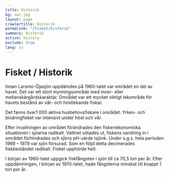 ```yaml
---
title: Historik
bg: owl.jpg
layout: page
crawlertitle: Historik
permalink: "/fisket/historik"
summary: Historik
active: history
exclude: true
lang: sv
---
```


# Fisket / Historik
Innan Larsmo-Öjasjön uppdämdes på 1960-talet var området en del av havet. Det var ett stort mynningsområde med inner- eller mellanskärgårdskaraktär. Området var ett mycket viktigt lekområde för havets bestånd av vår- och höstlekande fiskar.

Det fanns över1 000 aktiva husbehovsfiskare i området. Yrkes- och binäringfisket var intensivt under höst och vår.

Efter invallningen av området förändrades den fiskeriekonomiska situationen i sjöarna radikalt. Vattnet sötades ut, fiskens vandring in i området förhindrades och sjöns pH-värde isjönk. Under s.g.s. hela perioden 1969 – 1979 var sjön försurad. Som en följd detta decimerades fiskbeståndet radikalt. Fisket upphörde helt.

I början av 1960-talet uppgick fiskfångsten i sjön till ca 70,5 ton per år. Efter uppdämningen, i början av 1970-talet, hade fångsterna minskat till knappt 1 ton per år.